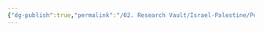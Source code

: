 ```yaml
---
{"dg-publish":true,"permalink":"/02. Research Vault/Israel-Palestine/People/Ismail Haniyeh/","created":"2025-08-22T20:53:35.714-04:00","updated":"2025-08-22T21:00:08.804-04:00"}
---
```


